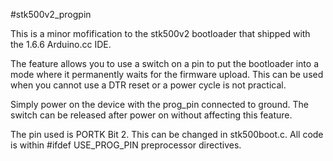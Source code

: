 #stk500v2_progpin

This is a minor mofification to the stk500v2 bootloader that shipped with the 1.6.6 Arduino.cc IDE.

The feature allows you to use a switch on a pin to put the bootloader into a mode where it permanently waits 
for the firmware upload.  This can be used when you cannot use a DTR reset or a power cycle is not practical.

Simply power on the device with the prog_pin connected to ground.  The switch can be released after power on without affecting this feature.

The pin used is PORTK Bit 2.  This can be changed in stk500boot.c.  All code is within #ifdef USE_PROG_PIN preprocessor directives.